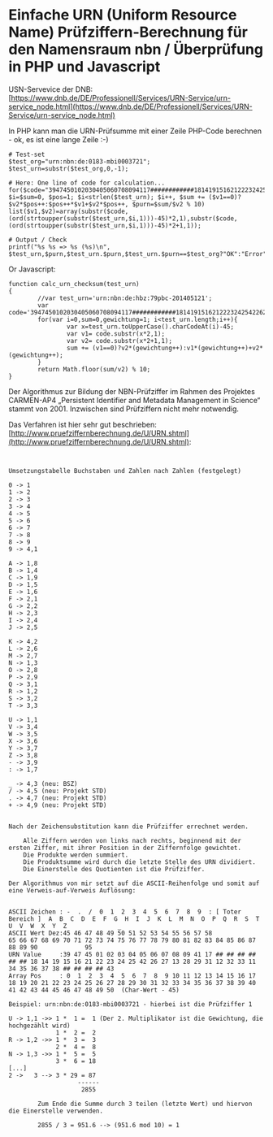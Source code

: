 # Einfache URN (Uniform Resource Name) Prüfziffern-Berechnung für den Namensraum nbn / Überprüfung in PHP und Javascript

USN-Servevice der DNB: [https://www.dnb.de/DE/Professionell/Services/URN-Service/urn-service_node.html](https://www.dnb.de/DE/Professionell/Services/URN-Service/urn-service_node.html)

In PHP kann man die URN-Prüfsumme mit einer Zeile PHP-Code berechnen - ok, es ist eine lange Zeile :-)

```
# Test-set
$test_org="urn:nbn:de:0183-mbi0003721";
$test_urn=substr($test_org,0,-1);

# Here: One line of code for calculation...
for($code="3947450102030405060708094117############1814191516212223242542262713282931123233113435363738########43", $i=$sum=0, $pos=1; $i<strlen($test_urn); $i++, $sum += ($v1==0)?$v2*$pos++:$pos++*$v1+$v2*$pos++, $purn=$sum/$v2 % 10) list($v1,$v2)=array(substr($code,(ord(strtoupper(substr($test_urn,$i,1)))-45)*2,1),substr($code,(ord(strtoupper(substr($test_urn,$i,1)))-45)*2+1,1));

# Output / Check
printf("%s %s => %s (%s)\n", $test_urn,$purn,$test_urn.$purn,$test_urn.$purn==$test_org?"OK":"Error");

```

Or Javascript:
```
function calc_urn_checksum(test_urn)
{
        //var test_urn='urn:nbn:de:hbz:79pbc-201405121';
        var code='3947450102030405060708094117############1814191516212223242542262713282931123233113435363738########43';
        for(var i=0,sum=0,gewichtung=1; i<test_urn.length;i++){
                var x=test_urn.toUpperCase().charCodeAt(i)-45;
                var v1= code.substr(x*2,1);
                var v2= code.substr(x*2+1,1);
                sum += (v1==0)?v2*(gewichtung++):v1*(gewichtung++)+v2*(gewichtung++);
        }
        return Math.floor(sum/v2) % 10;
}
```
Der Algorithmus zur Bildung der NBN-Prüfziffer im Rahmen des Projektes CARMEN-AP4 „Persistent Identifier and Metadata Management in Science“ stammt von 2001. Inzwischen sind Prüfziffern nicht mehr notwendig. 

Das Verfahren ist hier sehr gut beschrieben: [http://www.pruefziffernberechnung.de/U/URN.shtml](http://www.pruefziffernberechnung.de/U/URN.shtml):

```


Umsetzungstabelle Buchstaben und Zahlen nach Zahlen (festgelegt)

0 -> 1
1 -> 2
2 -> 3
3 -> 4
4 -> 5
5 -> 6
6 -> 7
7 -> 8
8 -> 9
9 -> 4,1
	
A -> 1,8
B -> 1,4
C -> 1,9
D -> 1,5
E -> 1,6
F -> 2,1
G -> 2,2
H -> 2,3
I -> 2,4
J -> 2,5
	
K -> 4,2
L -> 2,6
M -> 2,7
N -> 1,3
O -> 2,8
P -> 2,9
Q -> 3,1
R -> 1,2
S -> 3,2
T -> 3,3
	
U -> 1,1
V -> 3,4
W -> 3,5
X -> 3,6
Y -> 3,7
Z -> 3,8
- -> 3,9
: -> 1,7

_ -> 4,3 (neu: BSZ)
/ -> 4,5 (neu: Projekt STD)
. -> 4,7 (neu: Projekt STD)
+ -> 4,9 (neu: Projekt STD)


Nach der Zeichensubstitution kann die Prüfziffer errechnet werden.

    Alle Ziffern werden von links nach rechts, beginnend mit der ersten Ziffer, mit ihrer Position in der Ziffernfolge gewichtet.
    Die Produkte werden summiert.
    Die Produktsumme wird durch die letzte Stelle des URN dividiert.
    Die Einerstelle des Quotienten ist die Prüfziffer.

Der Algorithmus von mir setzt auf die ASCII-Reihenfolge und somit auf eine Verweis-auf-Verweis Auflösung:


ASCII Zeichen : -  .  /  0  1  2  3  4  5  6  7  8  9  : [ Toter Bereich ]  A  B  C  D  E  F  G  H  I  J  K  L  M  N  O  P  Q  R  S  T  U  V  W  X  Y  Z              _
ASCII Wert Dez:45 46 47 48 49 50 51 52 53 54 55 56 57 58                   65 66 67 68 69 70 71 72 73 74 75 76 77 78 79 80 81 82 83 84 85 86 87 88 89 90             95
URN Value     :39 47 45 01 02 03 04 05 06 07 08 09 41 17 ## ## ## ## ## ## 18 14 19 15 16 21 22 23 24 25 42 26 27 13 28 29 31 12 32 33 11 34 35 36 37 38 ## ## ## ## 43
Array Pos     : 0  1  2  3  4  5  6  7  8  9 10 11 12 13 14 15 16 17 18 19 20 21 22 23 24 25 26 27 28 29 30 31 32 33 34 35 36 37 38 39 40 41 42 43 44 45 46 47 48 49 50  (Char-Wert - 45)
	
Beispiel: urn:nbn:de:0183-mbi0003721 - hierbei ist die Prüfziffer 1
        
U -> 1,1 ->> 1 *  1 =  1 (Der 2. Multiplikator ist die Gewichtung, die hochgezählt wird)
             1 *  2 =  2
R -> 1,2 ->> 1 *  3 =  3
             2 *  4 =  8
N -> 1,3 ->> 1 *  5 =  5
             3 *  6 = 18	
[...]
2 ->   3 --> 3 * 29 = 87
                   ------
                    2855

		Zum Ende die Summe durch 3 teilen (letzte Wert) und hiervon die Einerstelle verwenden. 	
		
		2855 / 3 = 951.6 --> (951.6 mod 10) = 1
		
		
```
